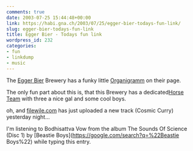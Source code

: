 ```yaml
---
comments: true
date: 2003-07-25 15:44:48+00:00
link: https://habi.gna.ch/2003/07/25/egger-bier-todays-fun-link/
slug: egger-bier-todays-fun-link
title: Egger Bier - Todays fun link
wordpress_id: 232
categories:
- fun
- linkdump
- music
---
```


The [Egger Bier](http://www.eggerbier.ch/) Brewery has a funky little [Organigramm](http://www.eggerbier.ch/images+text/Mitarbeiter/organigramm.htm) on their page.  

The only fun part about this is, that this Brewery has a dedicated[Horse Team](http://www.eggerbier.ch/images+text/Mitarbeiter/pferdeneu.htm) with three a nice gal and some cool boys.  


oh, and [filewile.com](http://filewile.com/filewile.php) has just uploaded a new track (Cosmic Curry) yesterday night...





I'm listening to Bodhisattva Vow from the album The Sounds Of Science (Disc 1) by [Beastie Boys](https://google.com/search?q=%22Beastie Boys%22) while typing this entry.
